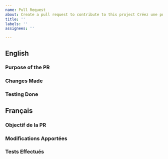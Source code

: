 ```yaml
---
name: Pull Request
about: Create a pull request to contribute to this project Créez une pull request pour contribuer à ce projet
title: ''
labels: ''
assignees: ''

---
```


## English

### Purpose of the PR
<!-- Briefly describe the purpose of this PR. -->

### Changes Made
<!-- List the changes made in this PR. -->

### Testing Done
<!-- Describe the testing done to verify the changes. -->

## Français

### Objectif de la PR
<!-- Décrivez brièvement l'objectif de cette PR. -->

### Modifications Apportées
<!-- Énumérez les modifications apportées dans cette PR. -->

### Tests Effectués
<!-- Décrivez les tests effectués pour vérifier les modifications. -->
